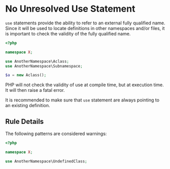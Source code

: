 <!-- Good Practices -->
# No Unresolved Use Statement

`use` statements provide the ability to refer to an external fully qualified name. Since it will be used to locate definitions in other namespaces and/or files, it is important to check the validity of the fully qualified name.

```php
<?php

namespace X;

use AnotherNamespace\Aclass;
use AnotherNamespace\Subnamespace;

$a = new Aclass();

```

PHP will not check the validity of use at compile time, but at execution time. It will then raise a fatal error.  

It is recommended to make sure that `use` statement are always pointing to an existing definition.

## Rule Details

The following patterns are considered warnings:

```php
<?php

namespace X;

use AnotherNamespace\UndefinedClass;

```


